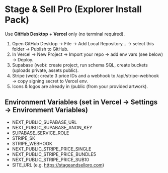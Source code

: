 # Stage & Sell Pro (Explorer Install Pack)

Use **GitHub Desktop** + **Vercel** only (no terminal required).

1) Open GitHub Desktop → File → Add Local Repository… → select this folder → Publish to GitHub.
2) In Vercel → New Project → Import your repo → add env vars (see below) → Deploy.
3) Supabase (web): create project, run schema SQL, create buckets (uploads private, assets public).
4) Stripe (web): create 3 price IDs and a webhook to /api/stripe-webhook → copy signing secret to Vercel env.
5) Icons & logos are already in /public (from your provided artwork).

## Environment Variables (set in Vercel → Settings → Environment Variables)
- NEXT_PUBLIC_SUPABASE_URL
- NEXT_PUBLIC_SUPABASE_ANON_KEY
- SUPABASE_SERVICE_ROLE
- STRIPE_SK
- STRIPE_WEBHOOK
- NEXT_PUBLIC_STRIPE_PRICE_SINGLE
- NEXT_PUBLIC_STRIPE_PRICE_BUNDLE5
- NEXT_PUBLIC_STRIPE_PRICE_SUB10
- SITE_URL (e.g. https://stageandsellpro.com)
